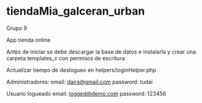 # tiendaMia_galceran_urban
Grupo 9

App tienda online

Antes de iniciar se debe descargar la base de datos e instalarla y
crear una carpeta templates_c con permisos de escritura

Actualizar tiempo de deslogueo en helpers/loginHelper.php

Administradores:
email: daira@gmail.com
password: tudai

Usuario logueado
email: logged@demo.com
password: 123456